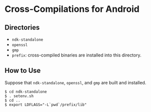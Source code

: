 # Cross-Compilations for Android

## Directories

* `ndk-standalone`
* `openssl`
* `gmp`
* `prefix`: cross-compiled binaries are installed into this directory.

## How to Use

Suppose that `ndk-standalone`, `openssl`, and `gmp` are built and installed.

```
$ cd ndk-standalone
$ . setenv.sh
$ cd ..
$ export LDFLAGS="-L`pwd`/prefix/lib"
```
